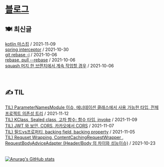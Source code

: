 
# [블로그](https://alkhwa-113.tistory.com/)
##  🍽 최신글
[kotlin 마스킹](https://alkhwa-113.tistory.com/entry/kotlin-%EB%A7%88%EC%8A%A4%ED%82%B9) / 2021-11-09</br>[spring interceptor](https://alkhwa-113.tistory.com/entry/spring-interceptor) / 2021-10-30</br>[git rebase -i](https://alkhwa-113.tistory.com/entry/git-rebase-i) / 2021-10-06</br>[rebase, pull --rebase](https://alkhwa-113.tistory.com/entry/rebase-pull-rebase) / 2021-10-06</br>[squash 머지 한 브랜치에서 계속 작업할 경우](https://alkhwa-113.tistory.com/entry/squash-%EB%A8%B8%EC%A7%80-%ED%95%9C-%EB%B8%8C%EB%9E%9C%EC%B9%98%EC%97%90%EC%84%9C-%EA%B3%84%EC%86%8D-%EC%9E%91%EC%97%85%ED%95%A0-%EA%B2%BD%EC%9A%B0) / 2021-10-06</br>
<br>
<br>
##  ✍️ TIL
[TIL) ParameterNamesModule 이슈, 에너테이션 클래스에서 사용 가능한 타입, 전체 프로젝트 의존성 트리](https://alkhwa-113.tistory.com/entry/TIL-ParameterNamesModule-%EC%9D%B4%EC%8A%88-%EC%97%90%EB%84%88%ED%85%8C%EC%9D%B4%EC%85%98-%ED%81%B4%EB%9E%98%EC%8A%A4%EC%97%90%EC%84%9C-%EC%82%AC%EC%9A%A9-%EA%B0%80%EB%8A%A5%ED%95%9C-%ED%83%80%EC%9E%85-%EC%A0%84%EC%B2%B4-%ED%94%84%EB%A1%9C%EC%A0%9D%ED%8A%B8-%EC%9D%98%EC%A1%B4%EC%84%B1-%ED%8A%B8%EB%A6%AC) / 2021-11-12</br>[TIL) KClass, Sealed class, 고차 함수: 함수 타입, invoke](https://alkhwa-113.tistory.com/entry/TIL-KClass-Sealed-class-%EA%B3%A0%EC%B0%A8-%ED%95%A8%EC%88%98-%ED%95%A8%EC%88%98-%ED%83%80%EC%9E%85-invoke) / 2021-11-09</br>[TIL) JWT 와 보안, CORS, 카카오에서 CORS](https://alkhwa-113.tistory.com/entry/TIL-JWT-%EC%99%80-%EB%B3%B4%EC%95%88-CORS) / 2021-11-07</br>[TIL) 필드vs프로퍼티, backing field, backing property](https://alkhwa-113.tistory.com/entry/TIL-%ED%95%84%EB%93%9Cvs%ED%94%84%EB%A1%9C%ED%8D%BC%ED%8B%B0-backing-field-backing-property) / 2021-11-05</br>[TIL) Requset Wrapping, ContentCachingRequestWrapper , RequestBodyAdviceAdapter (Header/Body 의 차이와 성능이슈)](https://alkhwa-113.tistory.com/entry/TIL-Requset-Wrapping-ContentCachingRequestWrapper-RequestBodyAdviceAdapter-HeaderBody-%EC%9D%98-%EC%B0%A8%EC%9D%B4%EC%99%80-%EC%84%B1%EB%8A%A5%EC%9D%B4%EC%8A%88) / 2021-10-23</br>
<br>
<br>
[![Anurag's GitHub stats](https://github-readme-stats.vercel.app/api?username=cmg1411&theme=synthwave&show_icons=true&count_private=true)](https://github.com/anuraghazra/github-readme-stats)
